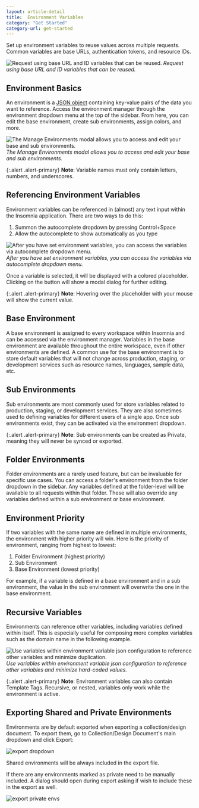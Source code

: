 ```yaml
---
layout: article-detail
title:  Environment Variables
category: "Get Started"
category-url: get-started
---
```


Set up environment variables to reuse values across multiple requests. Common variables are base URLs, authentication tokens, and resource IDs.

![Request using base URL and ID variables that can be reused.](/assets/images/env-variables.png)
_Request using base URL and ID variables that can be reused._

## Environment Basics

An environment is a [JSON object](https://www.json.org/json-en.html) containing key-value pairs of the data you want to reference. Access the environment manager through the environment dropdown menu at the top of the sidebar. From here, you can edit the base environment, create sub environments, assign colors, and more.

![The Manage Environments modal allows you to access and edit your base and sub environments.](/assets/images/manage-envs.png)
_The Manage Environments modal allows you to access and edit your base and sub environments._

{:.alert .alert-primary}
**Note**: Variable names must only contain letters, numbers, and underscores.

## Referencing Environment Variables

Environment variables can be referenced in (almost) any text input within the Insomnia application. There are two ways to do this:

1. Summon the autocomplete dropdown by pressing Control+Space
2. Allow the autocomplete to show automatically as you type

![After you have set environment variables, you can access the variables via autocomplete dropdown menu.](/assets/images/reference-env-variables.png)
_After you have set environment variables, you can access the variables via autocomplete dropdown menu._

Once a variable is selected, it will be displayed with a colored placeholder. Clicking on the button will show a modal dialog for further editing.

{:.alert .alert-primary}
**Note**: Hovering over the placeholder with your mouse will show the current value.

## Base Environment

A base environment is assigned to every workspace within Insomnia and can be accessed via the environment manager. Variables in the base environment are available throughout the entire workspace, even if other environments are defined. A common use for the base environment is to store default variables that will not change across production, staging, or development services such as resource names, languages, sample data, etc.

## Sub Environments

Sub environments are most commonly used for store variables related to production, staging, or development services. They are also sometimes used to defining variables for different users of a single app. Once sub environments exist, they can be activated via the environment dropdown.

{:.alert .alert-primary}
**Note**: Sub environments can be created as Private, meaning they will never be synced or exported.

## Folder Environments

Folder environments are a rarely used feature, but can be invaluable for specific use cases. You can access a folder's environment from the folder dropdown in the sidebar. Any variables defined at the folder-level will be available to all requests within that folder. These will also override any variables defined within a sub environment or base environment.

## Environment Priority

If two variables with the same name are defined in multiple environments, the environment with higher priority will win. Here is the priority of environment, ranging from highest to lowest:

1. Folder Environment (highest priority)
2. Sub Environment
3. Base Environment (lowest priority)

For example, if a variable is defined in a base environment and in a sub environment, the value in the sub environment will overwrite the one in the base environment.

## Recursive Variables

Environments can reference other variables, including variables defined within itself. This is especially useful for composing more complex variables such as the domain name in the following example.

![Use variables within environment variable json configuration to reference other variables and minimize duplication.](/assets/images/recursive-variables.png)
_Use variables within environment variable json configuration to reference other variables and minimize hard-coded values._

{:.alert .alert-primary}
**Note**: Environment variables can also contain Template Tags. Recursive, or nested, variables only work while the environment is active.

## Exporting Shared and Private Environments

Environments are by default exported when exporting a collection/design document. To export them, go to Collection/Design Document's main dropdown and click Export:

![export dropdown](/assets/images/export-menu.png)

Shared environments will be always included in the export file.

If there are any environments marked as private need to be manually included. A dialog should open during export asking if wish to include these in the export as well.

![export private envs](/assets/images/export-private-envs.png)

